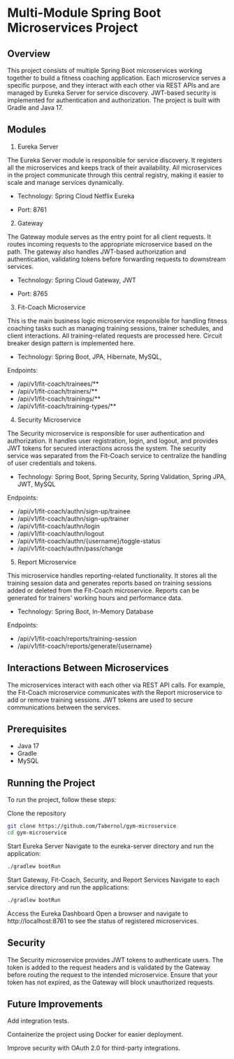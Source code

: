 # Multi-Module Spring Boot Microservices Project

## Overview

This project consists of multiple Spring Boot microservices working together to build a fitness coaching application. Each microservice serves a specific purpose, and they interact with each other via REST APIs and are managed by Eureka Server for service discovery. JWT-based security is implemented for authentication and authorization. The project is built with Gradle and Java 17.

## Modules

1. Eureka Server

The Eureka Server module is responsible for service discovery. It registers all the microservices and keeps track of their availability. All microservices in the project communicate through this central registry, making it easier to scale and manage services dynamically.

- Technology: Spring Cloud Netflix Eureka

- Port: 8761

2. Gateway

The Gateway module serves as the entry point for all client requests. It routes incoming requests to the appropriate microservice based on the path. The gateway also handles JWT-based authorization and authentication, validating tokens before forwarding requests to downstream services.

- Technology: Spring Cloud Gateway, JWT

- Port: 8765

3. Fit-Coach Microservice

This is the main business logic microservice responsible for handling fitness coaching tasks such as managing training sessions, trainer schedules, and client interactions. All training-related requests are processed here.
Circuit breaker design pattern is implemented here.

- Technology: Spring Boot, JPA, Hibernate, MySQL,

Endpoints:

- /api/v1/fit-coach/trainees/**
- /api/v1/fit-coach/trainers/**
- /api/v1/fit-coach/trainings/**
- /api/v1/fit-coach/training-types/**

4. Security Microservice

The Security microservice is responsible for user authentication and authorization. It handles user registration, login, and logout, and provides JWT tokens for secured interactions across the system. The security service was separated from the Fit-Coach service to centralize the handling of user credentials and tokens.

- Technology: Spring Boot, Spring Security, Spring Validation, Spring JPA, JWT, MySQL

Endpoints:

- /api/v1/fit-coach/authn/sign-up/trainee
- /api/v1/fit-coach/authn/sign-up/trainer
- /api/v1/fit-coach/authn/login
- /api/v1/fit-coach/authn/logout
- /api/v1/fit-coach/authn/{username}/toggle-status
- /api/v1/fit-coach/authn/pass/change

5. Report Microservice

This microservice handles reporting-related functionality. It stores all the training session data and generates reports based on training sessions added or deleted from the Fit-Coach microservice. Reports can be generated for trainers' working hours and performance data.

- Technology: Spring Boot, In-Memory Database

Endpoints:

- /api/v1/fit-coach/reports/training-session
- /api/v1/fit-coach/reports/generate/{username}

## Interactions Between Microservices

The microservices interact with each other via REST API calls. For example, the Fit-Coach microservice communicates with the Report microservice to add or remove training sessions. JWT tokens are used to secure communications between the services.

## Prerequisites

- Java 17
- Gradle
- MySQL


## Running the Project

To run the project, follow these steps:

Clone the repository
```bash
git clone https://github.com/Tabernol/gym-microservice
cd gym-microservice
```

Start Eureka Server
Navigate to the eureka-server directory and run the application:

```bash
./gradlew bootRun
```

Start Gateway, Fit-Coach, Security, and Report Services
Navigate to each service directory and run the applications:

```bash
./gradlew bootRun
```

Access the Eureka Dashboard
Open a browser and navigate to http://localhost:8761 to see the status of registered microservices.

## Security

The Security microservice provides JWT tokens to authenticate users. The token is added to the request headers and is validated by the Gateway before routing the request to the intended microservice. Ensure that your token has not expired, as the Gateway will block unauthorized requests.

## Future Improvements

Add integration tests.

Containerize the project using Docker for easier deployment.

Improve security with OAuth 2.0 for third-party integrations.
